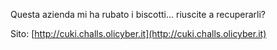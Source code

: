 Questa azienda mi ha rubato i biscotti... riuscite a recuperarli?

Sito: [http://cuki.challs.olicyber.it](http://cuki.challs.olicyber.it)
